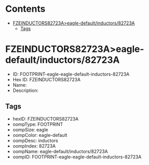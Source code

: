



Contents
========

* [FZEINDUCTORS82723A>eagle-default/inductors/82723A](#fzeinductors82723aeagle-defaultinductors82723a)
	* [Tags](#tags)

# FZEINDUCTORS82723A>eagle-default/inductors/82723A

- ID: FOOTPRINT-eagle-eagle-default-inductors-82723A
- Hex ID: FZEINDUCTORS82723A
- Name: 
- Description: 

## Tags

- hexID: FZEINDUCTORS82723A
- oompType: FOOTPRINT
- oompSize: eagle
- oompColor: eagle-default
- oompDesc: inductors
- oompIndex: 82723A
- oompName: eagle-default/inductors/82723A
- oompID: FOOTPRINT-eagle-eagle-default-inductors-82723A
